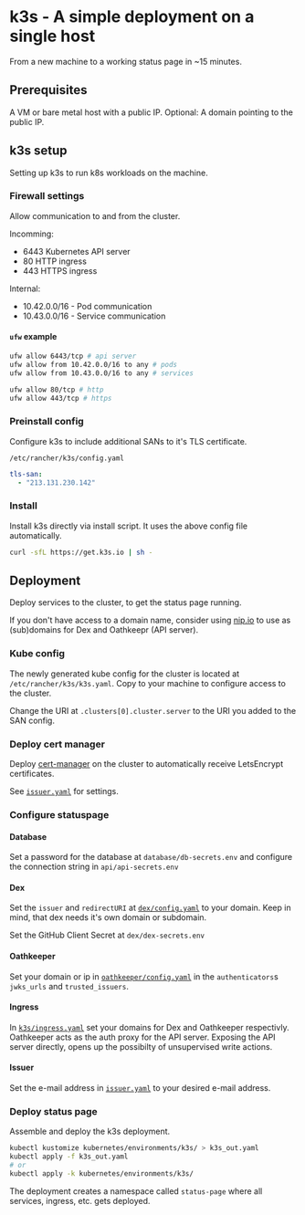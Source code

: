 # k3s - A simple deployment on a single host

From a new machine to a working status page in ~15 minutes.

## Prerequisites

A VM or bare metal host with a public IP. Optional: A domain pointing to the public IP.

## k3s setup

Setting up k3s to run k8s workloads on the machine.

### Firewall settings

Allow communication to and from the cluster.

Incomming:

- 6443 Kubernetes API server
- 80 HTTP ingress
- 443 HTTPS ingress

Internal:

- 10.42.0.0/16 - Pod communication
- 10.43.0.0/16 - Service communication

#### `ufw` example

```bash
ufw allow 6443/tcp # api server
ufw allow from 10.42.0.0/16 to any # pods
ufw allow from 10.43.0.0/16 to any # services

ufw allow 80/tcp # http
ufw allow 443/tcp # https
```

### Preinstall config

Configure k3s to include additional SANs to it's TLS certificate.

`/etc/rancher/k3s/config.yaml`

```yaml
tls-san:
  - "213.131.230.142"
```

### Install

Install k3s directly via install script. It uses the above config file automatically.

```bash
curl -sfL https://get.k3s.io | sh -
```

## Deployment

Deploy services to the cluster, to get the status page running.

If you don't have access to a domain name, consider using [nip.io](https://nip.io/) to use as (sub)domains for Dex and Oathkeepr (API server).

### Kube config

The newly generated kube config for the cluster is located at `/etc/rancher/k3s/k3s.yaml`. Copy to your machine to configure access to the cluster.

Change the URI at `.clusters[0].cluster.server` to the URI you added to the SAN config.

### Deploy cert manager

Deploy [cert-manager](https://cert-manager.io/docs/installation/kubectl/) on the cluster to automatically receive LetsEncrypt certificates.

See [`issuer.yaml`](issuer.yaml) for settings.

### Configure statuspage

#### Database

Set a password for the database at `database/db-secrets.env` and configure the connection string in `api/api-secrets.env`

#### Dex

Set the `issuer` and `redirectURI` at [`dex/config.yaml`](dex/config.yaml) to your domain. Keep in mind, that dex needs it's own domain or subdomain.

Set the GitHub Client Secret at `dex/dex-secrets.env`

#### Oathkeeper

Set your domain or ip in [`oathkeeper/config.yaml`](oathkeeper/config.yaml) in the `authenticators`s `jwks_urls` and `trusted_issuers`.

#### Ingress

In [`k3s/ingress.yaml`](k3s/ingress.yaml) set your domains for Dex and Oathkeeper respectivly. Oathkeeper acts as the auth proxy for the API server. Exposing the API server directly, opens up the possibilty of unsupervised write actions.

#### Issuer

Set the e-mail address in [`issuer.yaml`](issuer.yaml) to your desired e-mail address.

### Deploy status page

Assemble and deploy the k3s deployment.

```bash
kubectl kustomize kubernetes/environments/k3s/ > k3s_out.yaml
kubectl apply -f k3s_out.yaml
# or
kubectl apply -k kubernetes/environments/k3s/
```

The deployment creates a namespace called `status-page` where all services, ingress, etc. gets deployed.
